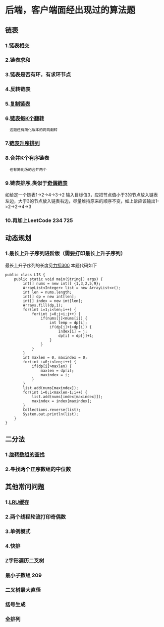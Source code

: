 # 后端，客户端面经出现过的算法题

## 链表

### 1.链表相交

### 2.链表求和

### 3.链表是否有环，有求环节点

### 4.反转链表

### 5.[复制链表](https://leetcode-cn.com/problems/fu-za-lian-biao-de-fu-zhi-lcof/)

### 6.[链表每K个翻转](https://leetcode-cn.com/problems/reverse-nodes-in-k-group/)
      这题还有简化版本的两两翻转

### 7.[链表升序排列](https://leetcode-cn.com/problems/sort-list/)

### 8.合并K个有序链表
      也有简化版的合并两个

### 9.链表排序,类似于[奇偶链表](https://leetcode-cn.com/problems/odd-even-linked-list/)
如给定一个链表1->2->4->3->2 输入目标值3，应把节点值小于3的节点放入链表左边，大于3的节点放入链表右边，尽量维持原来的顺序不变，如上诉应该输出1->2->2->4->3

### 10.再加上LeetCode 234 725

## 动态规划

### 1.最长上升子序列进阶版（需要打印最长上升子序列）
最长上升子序列的长度见[力扣300](https://leetcode-cn.com/problems/longest-increasing-subsequence/)
本题代码如下
```
public class LIS {
	public static void main(String[] args) {
		int[] nums = new int[] {1,3,2,5,9}; 
		ArrayList<Integer> list = new ArrayList<>();
		int len = nums.length;
		int[] dp = new int[len];
		int[] index = new int[len];
		Arrays.fill(dp,1);
		for(int i=1;i<len;i++) {
			for(int j=0;j<i;j++) {
				if(nums[j]<nums[i]) {
					int temp = dp[i];
					if(dp[j]+1>dp[i]) {
						index[i] = j;
						dp[i] = dp[j]+1;
					}
				}
			}
		}
		int maxlen = 0, maxindex = 0;
		for(int i=0;i<len;i++) {
			if(dp[i]>maxlen) {
				maxlen = dp[i];
				maxindex = i;
			}
		}
		list.add(nums[maxindex]);
		for(int i=0;i<maxlen-1;i++) {
			list.add(nums[index[maxindex]]);
			maxindex = index[maxindex];
		}
		Collections.reverse(list);
		System.out.println(list);
	}
}
```
## 二分法

### 1.[旋转数组的查找](https://leetcode-cn.com/problems/xuan-zhuan-shu-zu-de-zui-xiao-shu-zi-lcof/)

### 2.寻找两个正序数组的中位数

## 其他常问问题
### 1.[LRU缓存](https://leetcode-cn.com/problems/lru-cache-lcci/)

### 2.两个线程轮流打印奇偶数

### 3.单例模式

### 4.快排

### Z字形遍历二叉树

### 最小子数组 209

### 二叉树最大直径

### 括号生成

### 全排列


